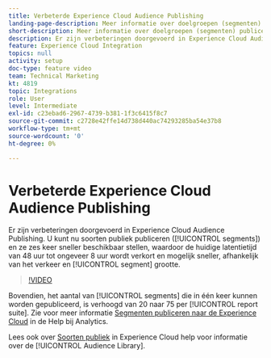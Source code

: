```yaml
---
title: Verbeterde Experience Cloud Audience Publishing
landing-page-description: Meer informatie over doelgroepen (segmenten) publiceren en maak ze sneller dan ooit beschikbaar.
short-description: Meer informatie over doelgroepen (segmenten) publiceren en maak ze sneller dan ooit beschikbaar.
description: Er zijn verbeteringen doorgevoerd in Experience Cloud Audience Publishing. U kunt nu doelgroepen (segmenten) publiceren en zes keer sneller beschikbaar maken, waardoor de huidige latentietijd wordt teruggebracht van 48 uur naar ongeveer 8 uur en mogelijk sneller, afhankelijk van het verkeer en de segmentgrootte.
feature: Experience Cloud Integration
topics: null
activity: setup
doc-type: feature video
team: Technical Marketing
kt: 4819
topic: Integrations
role: User
level: Intermediate
exl-id: c23ebad6-2967-4739-b381-1f3c6415f8c7
source-git-commit: c2728e42ffe14d738d440ac74293285ba54e37b8
workflow-type: tm+mt
source-wordcount: '0'
ht-degree: 0%

---
```


# Verbeterde Experience Cloud Audience Publishing

Er zijn verbeteringen doorgevoerd in Experience Cloud Audience Publishing. U kunt nu soorten publiek publiceren ([!UICONTROL segments]) en ze zes keer sneller beschikbaar stellen, waardoor de huidige latentietijd van 48 uur tot ongeveer 8 uur wordt verkort en mogelijk sneller, afhankelijk van het verkeer en [!UICONTROL segment] grootte.

>[!VIDEO](https://video.tv.adobe.com/v/32842/?quality=12&learn=on)

Bovendien, het aantal van [!UICONTROL segments] die in één keer kunnen worden gepubliceerd, is verhoogd van 20 naar 75 per [!UICONTROL report suite].
Zie voor meer informatie [Segmenten publiceren naar de Experience Cloud](https://experienceleague.adobe.com/docs/analytics/components/segmentation/segmentation-workflow/seg-publish.html?lang=nl-NL) in de Help bij Analytics.

Lees ook over [Soorten publiek](https://experienceleague.adobe.com/docs/core-services/interface/audiences/audience-library.html?lang=nl-NL) in Experience Cloud help voor informatie over de [!UICONTROL Audience Library].
